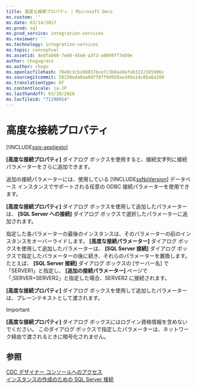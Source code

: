 ```yaml
---
title: 高度な接続プロパティ | Microsoft Docs
ms.custom: ''
ms.date: 03/14/2017
ms.prod: sql
ms.prod_service: integration-services
ms.reviewer: ''
ms.technology: integration-services
ms.topic: conceptual
ms.assetid: 4edfab68-7e68-45e8-a3f3-a0049ff7eb9e
author: chugugrace
ms.author: chugu
ms.openlocfilehash: 70e8c3cbc08837bce7c3b8aa9afeb3222165996c
ms.sourcegitcommit: 58158eda0aa0d7f87f9d958ae349a14c0ba8a209
ms.translationtype: HT
ms.contentlocale: ja-JP
ms.lasthandoff: 03/30/2020
ms.locfileid: "71298914"
---
```

# <a name="advanced-connection-properties"></a>高度な接続プロパティ

[!INCLUDE[ssis-appliesto](../../includes/ssis-appliesto-ssvrpluslinux-asdb-asdw-xxx.md)]


  **[高度な接続プロパティ]** ダイアログ ボックスを使用すると、接続文字列に接続パラメーターをさらに追加できます。  
  
 追加の接続パラメーターには、使用している [!INCLUDE[ssNoVersion](../../includes/ssnoversion-md.md)] データベース インスタンスでサポートされる任意の ODBC 接続パラメーターを使用できます。  
  
 **[高度な接続プロパティ]** ダイアログ ボックスを使用して追加したパラメーターは、 **[SQL Server への接続]** ダイアログ ボックスで選択したパラメーターに追加されます。  
  
 指定した各パラメーターの最後のインスタンスは、そのパラメーターの前のインスタンスをオーバーライドします。 **[高度な接続パラメーター]** ダイアログ ボックスを使用して追加したパラメーターは、 **[SQL Server 接続]** ダイアログ ボックスで指定したパラメーターの後に続き、それらのパラメーターを置換します。 たとえば、 **[SQL Server 接続]** ダイアログ ボックスの [サーバー名] で「SERVER1」と指定し、 **[追加の接続パラメーター]** ページで「;SERVER=SERVER2」と指定した場合、SERVER2 に接続されます。  
  
 **[高度な接続プロパティ]** ダイアログ ボックスを使用して追加したパラメーターは、プレーンテキストとして渡されます。  
  
> [!IMPORTANT]  
>  **[高度な接続プロパティ]** ダイアログ ボックスにはログイン資格情報を含めないでください。 このダイアログ ボックスで指定したパラメーターは、ネットワーク経由で渡されるときに暗号化されません。  
  
## <a name="see-also"></a>参照  
 [CDC デザイナー コンソールへのアクセス](../../integration-services/change-data-capture/access-the-cdc-designer-console.md)   
 [インスタンスの作成のための SQL Server 接続](../../integration-services/change-data-capture/sql-server-connection-for-instance-creation.md)  
  
  
